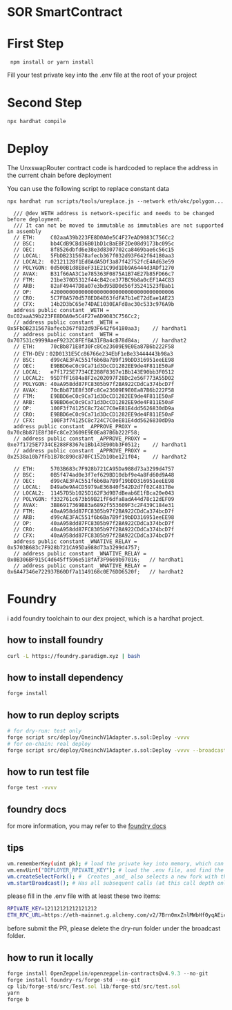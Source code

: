 # SOR SmartContract

# First Step

``` npm install or yarn install```

Fill your test private key into the .env file at the root of your project

# Second Step

``` npx hardhat compile ```

# Deploy

The UnxswapRouter contract code is hardcoded to replace the address in the current chain before deployment

You can use the following script to replace constant data
```
npx hardhat run scripts/tools/ureplace.js --network eth/okc/polygon...
```

```
  /// @dev WETH address is network-specific and needs to be changed before deployment.
  /// It can not be moved to immutable as immutables are not supported in assembly
  // ETH:     C02aaA39b223FE8D0A0e5C4F27eAD9083C756Cc2
  // BSC:     bb4CdB9CBd36B01bD1cBaEBF2De08d9173bc095c
  // OEC:     8f8526dbfd6e38e3d8307702ca8469bae6c56c15
  // LOCAL:   5FbDB2315678afecb367f032d93F642f64180aa3
  // LOCAL2:  02121128f1Ed0AdA5Df3a87f42752fcE4Ad63e59
  // POLYGON: 0d500B1d8E8eF31E21C99d1Db9A6444d3ADf1270
  // AVAX:    B31f66AA3C1e785363F0875A1B74E27b85FD66c7
  // FTM:     21be370D5312f44cB42ce377BC9b8a0cEF1A4C83
  // ARB:     82aF49447D8a07e3bd95BD0d56f35241523fBab1
  // OP:      4200000000000000000000000000000000000006
  // CRO:     5C7F8A570d578ED84E63fdFA7b1eE72dEae1AE23
  // CFX:     14b2D3bC65e74DAE1030EAFd8ac30c533c976A9b
  address public constant _WETH = 0xC02aaA39b223FE8D0A0e5C4F27eAD9083C756Cc2;
  // address public constant _WETH = 0x5FbDB2315678afecb367f032d93F642f64180aa3;    // hardhat1
  // address public constant _WETH = 0x707531c9999AaeF9232C8FEfBA31FBa4cB78d84a;    // hardhat2
  // ETH:     70cBb871E8f30Fc8Ce23609E9E0Ea87B6b222F58
  // ETH-DEV：02D0131E5Cc86766e234EbF1eBe33444443b98a3
  // BSC:     d99cAE3FAC551f6b6Ba7B9f19bDD316951eeEE98
  // OEC:     E9BBD6eC0c9Ca71d3DcCD1282EE9de4F811E50aF
  // LOCAL:   e7f1725E7734CE288F8367e1Bb143E90bb3F0512
  // LOCAL2:  95D7fF1684a8F2e202097F28Dc2e56F773A55D02
  // POLYGON: 40aA958dd87FC8305b97f2BA922CDdCa374bcD7f
  // AVAX:    70cBb871E8f30Fc8Ce23609E9E0Ea87B6b222F58
  // FTM:     E9BBD6eC0c9Ca71d3DcCD1282EE9de4F811E50aF
  // ARB:     E9BBD6eC0c9Ca71d3DcCD1282EE9de4F811E50aF
  // OP:      100F3f74125C8c724C7C0eE81E4dd5626830dD9a
  // CRO:     E9BBD6eC0c9Ca71d3DcCD1282EE9de4F811E50aF
  // CFX:     100F3f74125C8c724C7C0eE81E4dd5626830dD9a
  address public constant _APPROVE_PROXY = 0x70cBb871E8f30Fc8Ce23609E9E0Ea87B6b222F58;
  // address public constant _APPROVE_PROXY = 0xe7f1725E7734CE288F8367e1Bb143E90bb3F0512;    // hardhat1
  // address public constant _APPROVE_PROXY = 0x2538a10b7fFb1B78c890c870FC152b10be121f04;    // hardhat2

  // ETH:     5703B683c7F928b721CA95Da988d73a3299d4757
  // BSC:     0B5f474ad0e3f7ef629BD10dbf9e4a8Fd60d9A48
  // OEC:     d99cAE3FAC551f6b6Ba7B9f19bDD316951eeEE98
  // LOCAL:   D49a0e9A4CD5979aE36840f542D2d7f02C4817Be
  // LOCAL2:  11457D5b1025D162F3d9B7dBeab6E1fBca20e043
  // POLYGON: f332761c673b59B21fF6dfa8adA44d78c12dEF09
  // AVAX:    3B86917369B83a6892f553609F3c2F439C184e31
  // FTM:     40aA958dd87FC8305b97f2BA922CDdCa374bcD7f
  // ARB:     d99cAE3FAC551f6b6Ba7B9f19bDD316951eeEE98
  // OP:      40aA958dd87FC8305b97f2BA922CDdCa374bcD7f
  // CRO:     40aA958dd87FC8305b97f2BA922CDdCa374bcD7f
  // CFX:     40aA958dd87FC8305b97f2BA922CDdCa374bcD7f
  address public constant _WNATIVE_RELAY = 0x5703B683c7F928b721CA95Da988d73a3299d4757;
  // address public constant _WNATIVE_RELAY = 0x0B306BF915C4d645ff596e518fAf3F9669b97016;   // hardhat1
  // address public constant _WNATIVE_RELAY = 0x6A47346e722937B60Df7a1149168c0E76DD6520f;   // hardhat2
```

# Foundry 
i add foundry toolchain to our dex project, which is a hardhat project. 
## how to install foundry
```bash
curl -L https://foundry.paradigm.xyz | bash
```

## how to install dependency
```bash
forge install
```

## how to run deploy scripts
```bash
# for dry-run: test only
forge script src/deploy/OneinchV1Adapter.s.sol:Deploy -vvvv 
# for on-chain: real deploy
forge script src/deploy/OneinchV1Adapter.s.sol:Deploy -vvvv --broadcast
```

## how to run test file
```bash
forge test -vvvv
```

## foundry docs
for more information, you may refer to the [foundry docs](https://book.getfoundry.sh/getting-started/installation)

## tips
```bash
vm.rememberKey(uint pk); # load the private key into memory, which can be used as signer
vm.envUint("DEPLOYER_RPIVATE_KEY"); # load the .env file, and find the "DEPLOYER_RPIVATE_KEY" as uint256
vm.createSelectFork(); #  Creates _and_ also selects a new fork with the given endpoint and the latest block and returns the identifier of the fork
vm.startBroadcast(); # Has all subsequent calls (at this call depth only) create transactions with the address provided that can later be signed and sent onchain
```
please fill in the .env file with at least these two items:
```bash
RPIVATE_KEY=12112121212121212
ETH_RPC_URL=https://eth-mainnet.g.alchemy.com/v2/7Brn0mxZnlMWbHf0yqAEicmsgKdLJGmA
```

before submit the PR, please delete the dry-run folder under the broadcast folder.

## how to run it locally
```js
forge install OpenZeppelin/openzeppelin-contracts@v4.9.3 --no-git
forge install foundry-rs/forge-std --no-git
cp lib/forge-std/src/Test.sol lib/forge-std/src/test.sol
yarn
forge b
```